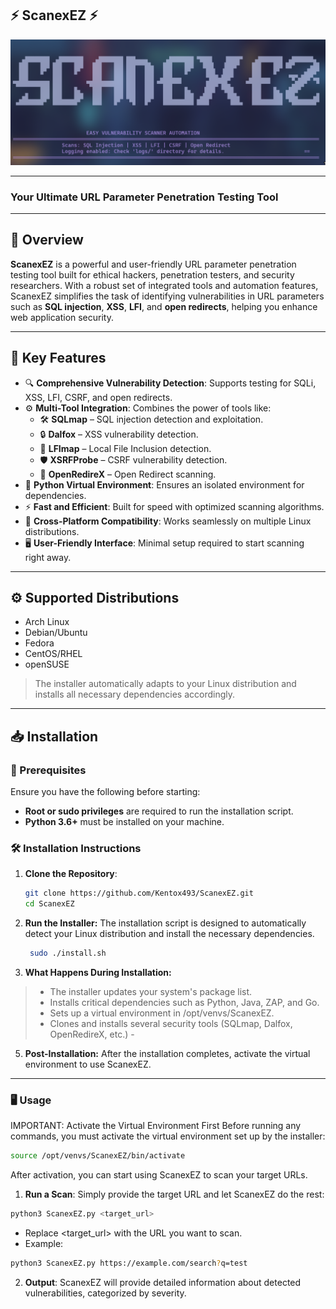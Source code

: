 ## ⚡️ ScanexEZ ⚡️
![ScanexEZ Banner](img/logo.png)

---

### **Your Ultimate URL Parameter Penetration Testing Tool**

---

## 🚀 Overview
**ScanexEZ** is a powerful and user-friendly URL parameter penetration testing tool built for ethical hackers, penetration testers, and security researchers. With a robust set of integrated tools and automation features, ScanexEZ simplifies the task of identifying vulnerabilities in URL parameters such as **SQL injection**, **XSS**, **LFI**, and **open redirects**, helping you enhance web application security.

---

## 🎯 Key Features
- 🔍 **Comprehensive Vulnerability Detection**: Supports testing for SQLi, XSS, LFI, CSRF, and open redirects.
- ⚙️ **Multi-Tool Integration**: Combines the power of tools like:
  - 🛠️ **SQLmap** – SQL injection detection and exploitation.
  - 🔒 **Dalfox** – XSS vulnerability detection.
  - 📂 **LFImap** – Local File Inclusion detection.
  - 🛡️ **XSRFProbe** – CSRF vulnerability detection.
  - 🧭 **OpenRedireX** – Open Redirect scanning.
- 🧩 **Python Virtual Environment**: Ensures an isolated environment for dependencies.
- ⚡ **Fast and Efficient**: Built for speed with optimized scanning algorithms.
- 🔄 **Cross-Platform Compatibility**: Works seamlessly on multiple Linux distributions.
- 🖥️ **User-Friendly Interface**: Minimal setup required to start scanning right away.

---

## ⚙️ Supported Distributions
- Arch Linux
- Debian/Ubuntu
- Fedora
- CentOS/RHEL
- openSUSE
> The installer automatically adapts to your Linux distribution and installs all necessary dependencies accordingly.

---

## 📥 Installation

### 🔧 Prerequisites
Ensure you have the following before starting:
- **Root or sudo privileges** are required to run the installation script.
- **Python 3.6+** must be installed on your machine.

### 🛠️ Installation Instructions
1. **Clone the Repository**:
   ```bash
   git clone https://github.com/Kentox493/ScanexEZ.git
   cd ScanexEZ
   
2. **Run the Installer:** The installation script is designed to automatically detect your Linux distribution and        install the necessary dependencies.
   ```bash
    sudo ./install.sh
   
3. **What Happens During Installation:**
    
  > - The installer updates your system's package list.
  > - Installs critical dependencies such as Python, Java, ZAP, and Go.
  > - Sets up a virtual environment in /opt/venvs/ScanexEZ.
  > - Clones and installs several security tools (SQLmap, Dalfox, OpenRedireX, etc.)
    - 
5. **Post-Installation:** After the installation completes, activate the virtual environment to use ScanexEZ.

---

### 🖥️ Usage
IMPORTANT: Activate the Virtual Environment First
Before running any commands, you must activate the virtual environment set up by the installer:

```bash
source /opt/venvs/ScanexEZ/bin/activate
```
After activation, you can start using ScanexEZ to scan your target URLs.
1. **Run a Scan**: Simply provide the target URL and let ScanexEZ do the rest:

```bash
python3 ScanexEZ.py <target_url>
```
- Replace <target_url> with the URL you want to scan.
- Example:

```bash
python3 ScanexEZ.py https://example.com/search?q=test
```
2. **Output**:
ScanexEZ will provide detailed information about detected vulnerabilities, categorized by severity.



